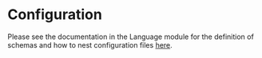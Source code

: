 # Configuration
Please see the documentation in the Language module for the definition of schemas and how to nest configuration files [here](https://github.com/JCSDA-internal/solo/blob/develop/src/solo/language/README.md).